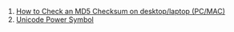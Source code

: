 1. [How to Check an MD5 Checksum on desktop/laptop (PC/MAC)](https://portal.nutanix.com/page/documents/kbs/details?targetId=kA07V000000LWYqSAO)
2. [Unicode Power Symbol](https://unicodepowersymbol.com/)
